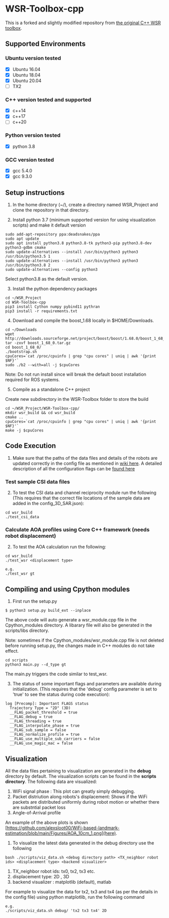 # WSR-Toolbox-cpp
This is a forked and slightly modified repository from [the original C++ WSR toolbox](https://github.com/Harvard-REACT/WSR-Toolbox-cpp).

## Supported Environments

### Ubuntu version tested
- [x] Ubuntu 16.04
- [x] Ubuntu 18.04
- [x] Ubuntu 20.04
- [ ] TX2

### C++ version tested and supported
- [x] c++14
- [x] c++17
- [ ] c++20

### Python version tested
- [x] python 3.8

### GCC version tested
- [x] gcc 5.4.0
- [x] gcc 9.3.0

## Setup instructions

1. In the home directory (~/), create a directory named WSR_Project and clone the repository in that directory.

2. Install python 3.7 (minimum supported version for using visualization scripts) and make it default version
```
sudo add-apt-repository ppa:deadsnakes/ppa
sudo apt update
sudo apt install python3.8 python3.8-tk python3-pip python3.8-dev python3-gdbm cmake
sudo update-alternatives --install /usr/bin/python3 python3 /usr/bin/python3.5 1
sudo update-alternatives --install /usr/bin/python3 python3 /usr/bin/python3.8 2
sudo update-alternatives --config python3
```
Select python3.8 as the default version.

3. Install the python dependency packages
```
cd ~/WSR_Project
cd WSR-Toolbox-cpp
pip3 install Cython numpy pybind11 pythran
pip3 install -r requirements.txt
```

4. Download and compile the boost_1.68 locally in $HOME/Downloads.
```
cd ~/Downloads
wget http://downloads.sourceforge.net/project/boost/boost/1.68.0/boost_1_68_0.tar.gz
tar -zxvf boost_1_68_0.tar.gz
cd boost_1_68_0/
./bootstrap.sh
cpuCores=`cat /proc/cpuinfo | grep "cpu cores" | uniq | awk '{print $NF}'` 
sudo ./b2 --with=all -j $cpuCores
```
Note: Do not run install since will break the default boost installation required for ROS systems. 

5. Compile as a standalone C++ project

Create new subdirectory in the WSR-Toolbox folder to store the build 
```
cd ~/WSR_Project/WSR-Toolbox-cpp/
mkdir wsr_build && cd wsr_build
cmake ..
cpuCores=`cat /proc/cpuinfo | grep "cpu cores" | uniq | awk '{print $NF}'`
make -j $cpuCores
```

## Code Execution

1. Make sure that the paths of the data files and details of the robots are updated correctly in the config file as mentioned in [wiki here](https://github.com/Harvard-REACT/WSR-Toolbox-cpp/wiki/Updating-the-config-file). A detailed description of all the configuration flags can be [found here](https://github.com/Harvard-REACT/WSR-Toolbox/wiki/Configuration-File-parameters)

### Test sample CSI data files
2. To test the CSI data and channel reciprocity module run the following (This requires that the correct file locations of the sample data are added in the config_3D_SAR.json):

```
cd wsr_build
./test_csi_data
```

### Calculate AOA profiles using Core C++ framework (needs robot displacement)

2. To test the AOA calculation run the following:
```
cd wsr_build
./test_wsr <displacement type>

e.g.
./test_wsr gt
```

## Compiling and using Cpython modules
1. First run the setup.py
```
$ python3 setup.py build_ext --inplace
```
The above code will auto generate a wsr_module.cpp file in the Cpython_modules directory. A libarary file will also be generated in the scripts/libs directory.

Note: sometimes if the Cpython_modules/wsr_module.cpp file is not deleted before running setup.py, the changes made in C++ modules do not take effect.

```
cd scripts
python3 main.py --d_type gt
```
The main.py triggers the code similar to test_wsr.


3. The status of some important flags and parameters are available during initialization. (This requires that the 'debug' config parameter is set to 'true' to see the status during code execution):
```
log [Precomp]: Important FLAGS status
  Trajectory Type = "2D" (3D)
  __FLAG_packet_threshold = true
  __FLAG_debug = true
  __FLAG_threading = true
  __FLAG_interpolate_phase = true
  __FLAG_sub_sample = false
  __FLAG_normalize_profile = true
  __FLAG_use_multiple_sub_carriers = false
  __FLAG_use_magic_mac = false
```


## Visualization
All the data files pertaining to visualization are generated in the **debug** directory by default. The visualization scripts can be found in the **scripts directory**. The following data are visualized:
1. WiFi signal phase : This plot can greatly simply debugging.
2. Packet distriution along robots's displacement: Shows if the WiFi packets are distributed uniformly during robot motion or whether there are substntial packet loss
3. Angle-of-Arrival profile

An example of the above plots is shown [https://github.com/alexsloot00/WiFi-based-landmark-estimation/blob/main/Figures/AOA_10cm_1.png](here).


1. To visualize the latest data generated in the debug directory use the following
```
bash ./scripts/viz_data.sh <debug directory path> <TX_neighbor robot ids> <displacement type> <backend visualizer>

```

1. TX_neighbor robot ids: tx0, tx2, tx3 etc.
2. displacement type: 2D , 3D
3. backend visualizer : matplotlib (default), matlab

For example to visualize the data for tx2, tx3 and tx4 (as per the details in the config file) using python matplotlib, run the following command 
```
e.g.
./scripts/viz_data.sh debug/ 'tx2 tx3 tx4' 2D 
```
